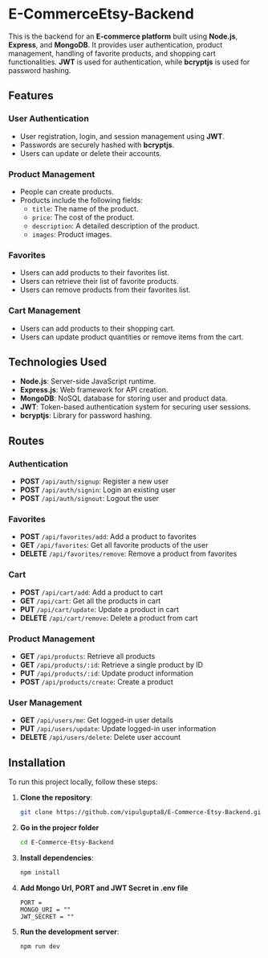 # E-CommerceEtsy-Backend

This is the backend for an **E-commerce platform** built using **Node.js**, **Express**, and **MongoDB**. It provides user authentication, product management, handling of favorite products, and shopping cart functionalities. **JWT** is used for authentication, while **bcryptjs** is used for password hashing.
## Features

### User Authentication
- User registration, login, and session management using **JWT**.
- Passwords are securely hashed with **bcryptjs**.
- Users can update or delete their accounts.

### Product Management
- People can create products.
- Products include the following fields:
  - `title`: The name of the product.
  - `price`: The cost of the product.
  - `description`: A detailed description of the product.
  - `images`: Product images.

### Favorites
- Users can add products to their favorites list.
- Users can retrieve their list of favorite products.
- Users can remove products from their favorites list.

### Cart Management
- Users can add products to their shopping cart.
- Users can update product quantities or remove items from the cart.

## Technologies Used
- **Node.js**: Server-side JavaScript runtime.
- **Express.js**: Web framework for API creation.
- **MongoDB**: NoSQL database for storing user and product data.
- **JWT**: Token-based authentication system for securing user sessions.
- **bcryptjs**: Library for password hashing.

## Routes

### Authentication

- **POST** `/api/auth/signup`: Register a new user
- **POST** `/api/auth/signin`: Login an existing user
- **POST** `/api/auth/signout`: Logout the user

### Favorites

- **POST** `/api/favorites/add`: Add a product to favorites
- **GET** `/api/favorites`: Get all favorite products of the user
- **DELETE** `/api/favorites/remove`: Remove a product from favorites

### Cart

- **POST** `/api/cart/add`: Add a product to cart
- **GET** `/api/cart`: Get all the products in cart
- **PUT** `/api/cart/update`: Update a product in cart
- **DELETE** `/api/cart/remove`: Delete a product from cart

### Product Management

- **GET** `/api/products`: Retrieve all products
- **GET** `/api/products/:id`: Retrieve a single product by ID
- **PUT** `/api/products/:id`: Update product information
- **POST** `/api/products/create`: Create a product

### User Management

- **GET** `/api/users/me`: Get logged-in user details
- **PUT** `/api/users/update`: Update logged-in user information
- **DELETE** `/api/users/delete`: Delete user account

## Installation

To run this project locally, follow these steps:

1. **Clone the repository**:

    ```bash
    git clone https://github.com/vipulgupta8/E-Commerce-Etsy-Backend.git
    ```
2. **Go in the projecr folder**

     ```bash
     cd E-Commerce-Etsy-Backend
     ```
3. **Install dependencies**:

    ```bash
    npm install
    ```
4. **Add Mongo Url, PORT and JWT Secret in .env file**

    ```env
    PORT = 
    MONGO_URI = ""
    JWT_SECRET = ""
    ```
     
5. **Run the development server**:

    ```bash
    npm run dev
    ```
